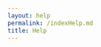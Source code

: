 ```yaml
---
layout: help
permalink: /indexHelp.md
title: Help
---
```

<style>
    body {
        background-image: url('images/webbackground.png');
        background-size: cover;
        overscroll-behavior: none;
    }
</style>